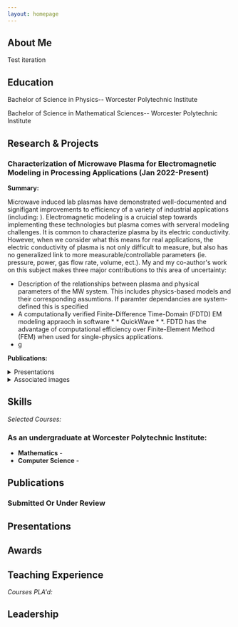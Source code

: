 ```yaml
---
layout: homepage
---
```


## About Me
Test iteration


## Education
Bachelor of Science in Physics-- Worcester Polytechnic Institute

Bachelor of Science in Mathematical Sciences-- Worcester Polytechnic Institute

## Research & Projects
### Characterization of Microwave Plasma for Electromagnetic Modeling in Processing Applications (Jan 2022-Present)
**Summary:** 

Microwave induced lab plasmas have demonstrated well-documented and signifigant improvements to efficiency of a variety of industrial applications (including: ). Electromagnetic modeling is a cruicial step towards implementing these technologies but plasma comes with serveral modeling challenges. It is common to characterize plasma by its electric conductivity. However, when we consider what this means for real applications, the electric conductivity of plasma is not only difficult to measure, but also has no generalized link to more measurable/controllable parameters (ie. pressure, power, gas flow rate, volume, ect.). My and my co-author's work on this subject makes three major contributions to this area of uncertainty:
- Description of the relationships between plasma and physical parameters of the MW system. This includes physics-based models and their corresponding assumtions. If paramter dependancies are system-defined this is specified 
- A computationally verified Finite-Difference Time-Domain (FDTD) EM modeling appraoch in software * * QuickWave * *. FDTD has the advantage of computational efficiency over Finite-Element Method (FEM) when used for single-physics applications. 
- g

**Publications:**

<details>
<summary>Presentations</summary>
- WPI Association for Women in Mathematics (AWM), Aug 27, 2023
  *Characterization of Microwave Plasma in Electromagnetic Modeling for Processing Applications*
Characterization of Microwave Plasma in Electromagnetic Modeling for Processing Applications
2023 WPI Undergraduate Research Showcase, Aug 3, 2023
*Invited: Characterization of Microwave Plasma in Electromagnetic Modeling for Processing Applications
University of Colorado Boulder—Electrical Engineering Department, July 2, 2023
Characterization of Microwave Plasma in Electromagnetic Modeling for Processing Applications
International Microwave Power Institute’s (IMPI’s) 57th Annual Microwave Power Symposium, Jun 29, 2023
Characterization of Microwave Plasma in Electromagnetic Modeling for Processing Applications
SAIREM- Microwave Plasma Generation, Feb 15, 2023
*Invited: Characterization of Microwave Plasma in Electromagnetic Modeling for Industrial Applications
Massachusetts College of Liberal Arts (MCLA), Dec 6, 2022
Machine-Learning Optimization of Microwave Plasma Parameters
WPI STAR & DraftKings Lightning Talks, Sep 21, 2022
Machine-Learning Optimization of Microwave Plasma Parameters
WPI Research Experience for Undergraduates (REU) Showcase, Aug 4, 2022

</details>

<details>
<summary>Associated images</summary>
</details>

## Skills


*Selected Courses:*

### As an undergraduate at Worcester Polytechnic Institute:

- **Mathematics** - 
- **Computer Science** -




## Publications



### Submitted Or Under Review


## Presentations


## Awards


## Teaching Experience

*Courses PLA'd:*



## Leadership
